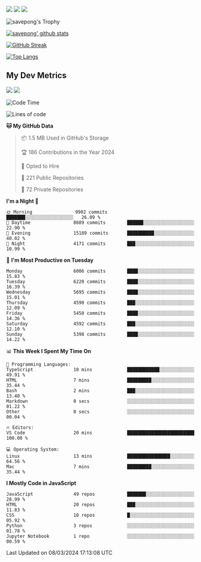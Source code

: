 [<img src="https://img.shields.io/badge/pongsiri.pisutakarathada.com-%230077B5.svg?&style=for-the-badge&color=orange" />](https://pongsiri.pisutakarathada.com)
[<img src="https://img.shields.io/badge/apps.saveworld.co-%230077B5.svg?&style=for-the-badge&color=2aa889" />](https://apps.saveworld.co)
[<img src="https://img.shields.io/badge/linkedin-%230077B5.svg?&style=for-the-badge&logo=linkedin&logoColor=white" />](https://www.linkedin.com/in/savepong)

![savepong's Trophy](https://github-profile-trophy.vercel.app/?username=savepong&theme=flat&rank=SECRET,SSS,SS,S,AAA,AA,A&margin-w=15&no-bg=true&no-frame=true)

[![savepong' github stats](https://github-readme-stats.vercel.app/api?username=savepong&show_icons=true&count_private=true&theme=gotham&hide_border=true&bg_color=00000000&text_color=768390FF)](https://pongsiri.pisutakarathada.com/posts/stats)

[![GitHub Streak](https://github-readme-streak-stats.herokuapp.com?user=savepong&theme=gotham&hide_border=true&background=00000000&dates=768390FF)](https://pongsiri.pisutakarathada.com/posts/stats)

[![Top Langs](https://github-readme-stats.vercel.app/api/top-langs/?username=savepong&layout=compact&langs_count=10&theme=gotham&hide_border=true&bg_color=00000000&text_color=768390FF)](https://pongsiri.pisutakarathada.com/posts/stats)

<!-- [![savepong's wakatime stats](https://github-readme-stats.vercel.app/api/wakatime?username=@savepong&layout=default&theme=gotham&hide_border=true&bg_color=00000000&text_color=768390FF)](https://pongsiri.pisutakarathada.com/posts/stats) -->

## My Dev Metrics

[![](https://komarev.com/ghpvc/?username=savepong&color=blue&label=Profile%20Views)](https://github.com/savepong)
[![](https://img.shields.io/github/followers/savepong?label=GitHub%20Followers)](https://github.com/savepong)

<!--START_SECTION:waka-->
![Code Time](http://img.shields.io/badge/Code%20Time-1%2C469%20hrs%2045%20mins-blue)

![Lines of code](https://img.shields.io/badge/From%20Hello%20World%20I%27ve%20Written-57.0%20million%20lines%20of%20code-blue)

**🐱 My GitHub Data** 

> 📦 1.5 MB Used in GitHub's Storage 
 > 
> 🏆 186 Contributions in the Year 2024
 > 
> 💼 Opted to Hire
 > 
> 📜 221 Public Repositories 
 > 
> 🔑 72 Private Repositories 
 > 
**I'm a Night 🦉** 

```text
🌞 Morning                9902 commits        ███████░░░░░░░░░░░░░░░░░░   26.09 % 
🌆 Daytime                8689 commits        ██████░░░░░░░░░░░░░░░░░░░   22.90 % 
🌃 Evening                15189 commits       ██████████░░░░░░░░░░░░░░░   40.02 % 
🌙 Night                  4171 commits        ███░░░░░░░░░░░░░░░░░░░░░░   10.99 % 
```
📅 **I'm Most Productive on Tuesday** 

```text
Monday                   6006 commits        ████░░░░░░░░░░░░░░░░░░░░░   15.83 % 
Tuesday                  6220 commits        ████░░░░░░░░░░░░░░░░░░░░░   16.39 % 
Wednesday                5695 commits        ████░░░░░░░░░░░░░░░░░░░░░   15.01 % 
Thursday                 4590 commits        ███░░░░░░░░░░░░░░░░░░░░░░   12.09 % 
Friday                   5450 commits        ████░░░░░░░░░░░░░░░░░░░░░   14.36 % 
Saturday                 4592 commits        ███░░░░░░░░░░░░░░░░░░░░░░   12.10 % 
Sunday                   5398 commits        ████░░░░░░░░░░░░░░░░░░░░░   14.22 % 
```


📊 **This Week I Spent My Time On** 

```text
💬 Programming Languages: 
TypeScript               10 mins             ████████████░░░░░░░░░░░░░   49.91 % 
HTML                     7 mins              █████████░░░░░░░░░░░░░░░░   35.44 % 
Bash                     2 mins              ███░░░░░░░░░░░░░░░░░░░░░░   13.40 % 
Markdown                 0 secs              ░░░░░░░░░░░░░░░░░░░░░░░░░   01.22 % 
Other                    0 secs              ░░░░░░░░░░░░░░░░░░░░░░░░░   00.04 % 

🔥 Editors: 
VS Code                  20 mins             █████████████████████████   100.00 % 

💻 Operating System: 
Linux                    13 mins             ████████████████░░░░░░░░░   64.56 % 
Mac                      7 mins              █████████░░░░░░░░░░░░░░░░   35.44 % 
```

**I Mostly Code in JavaScript** 

```text
JavaScript               49 repos            ███████░░░░░░░░░░░░░░░░░░   28.99 % 
HTML                     20 repos            ███░░░░░░░░░░░░░░░░░░░░░░   11.83 % 
CSS                      10 repos            █░░░░░░░░░░░░░░░░░░░░░░░░   05.92 % 
Python                   3 repos             ░░░░░░░░░░░░░░░░░░░░░░░░░   01.78 % 
Jupyter Notebook         1 repo              ░░░░░░░░░░░░░░░░░░░░░░░░░   00.59 % 
```




 Last Updated on 08/03/2024 17:13:08 UTC
<!--END_SECTION:waka-->

<!--
**savepong/savepong** is a ✨ _special_ ✨ repository because its `README.md` (this file) appears on your GitHub profile.

Here are some ideas to get you started:

- 🔭 I’m currently working on WebComponents and TypeScript.
- 🌱 I’m currently learning ...
- 👯 I’m looking to collaborate on ...
- 🤔 I’m looking for help with ...
- 💬 Ask me about ...
- 📫 How to reach me: ...
- 😄 Pronouns: ...
- ⚡ Fun fact: ...
-->
